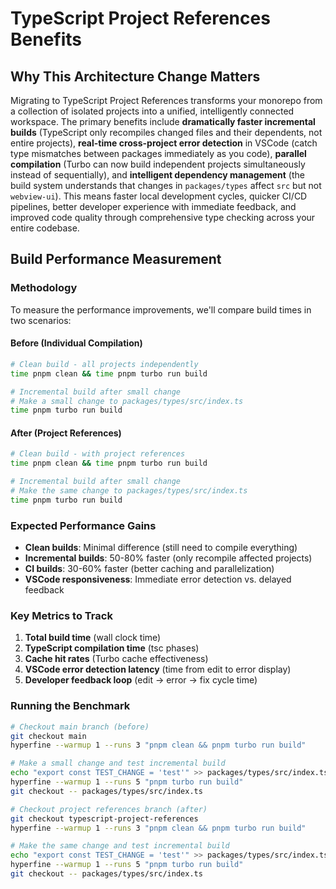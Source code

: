 # TypeScript Project References Benefits

## Why This Architecture Change Matters

Migrating to TypeScript Project References transforms your monorepo from a collection of isolated projects into a unified, intelligently connected workspace. The primary benefits include **dramatically faster incremental builds** (TypeScript only recompiles changed files and their dependents, not entire projects), **real-time cross-project error detection** in VSCode (catch type mismatches between packages immediately as you code), **parallel compilation** (Turbo can now build independent projects simultaneously instead of sequentially), and **intelligent dependency management** (the build system understands that changes in `packages/types` affect `src` but not `webview-ui`). This means faster local development cycles, quicker CI/CD pipelines, better developer experience with immediate feedback, and improved code quality through comprehensive type checking across your entire codebase.

## Build Performance Measurement

### Methodology

To measure the performance improvements, we'll compare build times in two scenarios:

#### Before (Individual Compilation)

```bash
# Clean build - all projects independently
time pnpm clean && time pnpm turbo run build

# Incremental build after small change
# Make a small change to packages/types/src/index.ts
time pnpm turbo run build
```

#### After (Project References)

```bash
# Clean build - with project references
time pnpm clean && time pnpm turbo run build

# Incremental build after small change
# Make the same change to packages/types/src/index.ts
time pnpm turbo run build
```

### Expected Performance Gains

- **Clean builds**: Minimal difference (still need to compile everything)
- **Incremental builds**: 50-80% faster (only recompile affected projects)
- **CI builds**: 30-60% faster (better caching and parallelization)
- **VSCode responsiveness**: Immediate error detection vs. delayed feedback

### Key Metrics to Track

1. **Total build time** (wall clock time)
2. **TypeScript compilation time** (tsc phases)
3. **Cache hit rates** (Turbo cache effectiveness)
4. **VSCode error detection latency** (time from edit to error display)
5. **Developer feedback loop** (edit → error → fix cycle time)

### Running the Benchmark

```bash
# Checkout main branch (before)
git checkout main
hyperfine --warmup 1 --runs 3 "pnpm clean && pnpm turbo run build"

# Make a small change and test incremental build
echo "export const TEST_CHANGE = 'test'" >> packages/types/src/index.ts
hyperfine --warmup 1 --runs 5 "pnpm turbo run build"
git checkout -- packages/types/src/index.ts

# Checkout project references branch (after)
git checkout typescript-project-references
hyperfine --warmup 1 --runs 3 "pnpm clean && pnpm turbo run build"

# Make the same change and test incremental build
echo "export const TEST_CHANGE = 'test'" >> packages/types/src/index.ts
hyperfine --warmup 1 --runs 5 "pnpm turbo run build"
git checkout -- packages/types/src/index.ts
```
